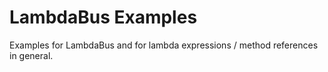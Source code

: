 # LambdaBus Examples

Examples for LambdaBus and for lambda expressions / method references in general.
